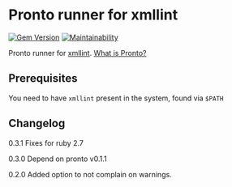 # Pronto runner for xmllint

[![Gem Version](https://badge.fury.io/rb/pronto-xmllint.svg)](http://badge.fury.io/rb/pronto-xmllint)
[![Maintainability](https://api.codeclimate.com/v1/badges/08e26c0033d3ff2ad30e/maintainability)](https://codeclimate.com/github/pauliusm/pronto-xmllint/maintainability)

Pronto runner for [xmllint](http://xmlsoft.org/xmllint.html). [What is Pronto?](https://github.com/prontolabs/pronto)

## Prerequisites

You need to have `xmllint` present in the system, found via `$PATH`


## Changelog

0.3.1 Fixes for ruby 2.7

0.3.0 Depend on pronto v0.1.1

0.2.0 Added option to not complain on warnings.
